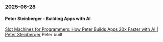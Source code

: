 ### 2025-06-28
#### Peter Steinberger - Building Apps with AI
[Slot Machines for Programmers: How Peter Builds Apps 20x Faster with AI \| Peter Steinberger](https://steipete.me/posts/2025/when-ai-meets-madness-peters-16-hour-days)
Peter built 